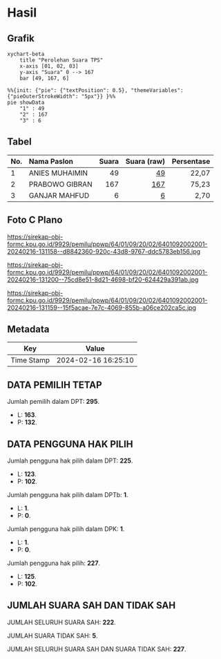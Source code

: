 # Hasil

## Grafik

```mermaid
xychart-beta
    title "Perolehan Suara TPS"
    x-axis [01, 02, 03]
    y-axis "Suara" 0 --> 167
    bar [49, 167, 6]
```

```mermaid
%%{init: {"pie": {"textPosition": 0.5}, "themeVariables": {"pieOuterStrokeWidth": "5px"}} }%%
pie showData
    "1" : 49
    "2" : 167
    "3" : 6
```

## Tabel

| No. | Nama Paslon    | Suara | Suara (raw) | Persentase |
|:--- |:-------------- | -----:| -----------:| ----------:|
| 1   | ANIES MUHAIMIN | 49    | [49][p-1]   | 22,07      |
| 2   | PRABOWO GIBRAN | 167   | [167][p-2]  | 75,23      |
| 3   | GANJAR MAHFUD  | 6     | [6][p-3]    | 2,70       |


[p-1]: https://github.com/gigit-pemilu/pemilu-2024-64-kalimantan-timur/blob/main/pilpres/hitung-suara/sub/64-kalimantan-timur/sub/01-paser/sub/09-batu-engau/sub/2002-lomu/sub/001-tps/sub/paslon-1.txt
[p-2]: https://github.com/gigit-pemilu/pemilu-2024-64-kalimantan-timur/blob/main/pilpres/hitung-suara/sub/64-kalimantan-timur/sub/01-paser/sub/09-batu-engau/sub/2002-lomu/sub/001-tps/sub/paslon-2.txt
[p-3]: https://github.com/gigit-pemilu/pemilu-2024-64-kalimantan-timur/blob/main/pilpres/hitung-suara/sub/64-kalimantan-timur/sub/01-paser/sub/09-batu-engau/sub/2002-lomu/sub/001-tps/sub/paslon-3.txt

## Foto C Plano

https://sirekap-obj-formc.kpu.go.id/9929/pemilu/ppwp/64/01/09/20/02/6401092002001-20240216-131158--d8842360-920c-43d8-9767-ddc5783eb156.jpg

https://sirekap-obj-formc.kpu.go.id/9929/pemilu/ppwp/64/01/09/20/02/6401092002001-20240216-131200--75cd8e51-8d21-4698-bf20-624429a391ab.jpg

https://sirekap-obj-formc.kpu.go.id/9929/pemilu/ppwp/64/01/09/20/02/6401092002001-20240216-131159--15f5acae-7e7c-4069-855b-a06ce202ca5c.jpg


## Metadata

| Key        | Value               |
| ---------- | ------------------- |
| Time Stamp | 2024-02-16 16:25:10 |


## DATA PEMILIH TETAP

Jumlah pemilih dalam DPT: **295**.
 * L: **163**.
 * P: **132**.

## DATA PENGGUNA HAK PILIH

Jumlah pengguna hak pilih dalam DPT: **225**.
 * L: **123**.
 * P: **102**.

Jumlah pengguna hak pilih dalam DPTb: **1**.
 * L: **1**.
 * P: **0**.

Jumlah pengguna hak pilih dalam DPK: **1**.
 * L: **1**.
 * P: **0**.

Jumlah pengguna hak pilih: **227**.
 * L: **125**.
 * P: **102**.

## JUMLAH SUARA SAH DAN TIDAK SAH

JUMLAH SELURUH SUARA SAH: **222**.

JUMLAH SUARA TIDAK SAH: **5**.

JUMLAH SELURUH SUARA SAH DAN SUARA TIDAK SAH: **227**.


